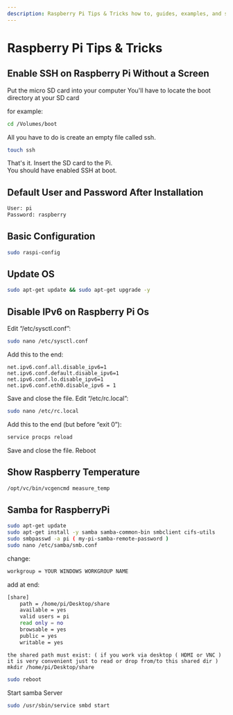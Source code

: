 ```yaml
---
description: Raspberry Pi Tips & Tricks how to, guides, examples, and simple usage, Raspberry Pi, Default User and Password, Install Oh-My-Zsh on Raspbian
---
```


<link rel="stylesheet" href="/assets/CSS/roundedCorners.css">

# Raspberry Pi Tips & Tricks

## Enable SSH on Raspberry Pi Without a Screen

Put the micro SD card into your computer 
You'll have to locate the boot directory at your SD card

for example:

```bash
cd /Volumes/boot
```

All you have to do is create an empty file called ssh.

```bash
touch ssh
```

That's it. Insert the SD card to the Pi.  
You should have enabled SSH at boot.

## Default User and Password After Installation

```bash
User: pi
Password: raspberry
```

## Basic Configuration

```bash
sudo raspi-config
```

## Update OS

```bash
sudo apt-get update && sudo apt-get upgrade -y
```

## Disable IPv6 on Raspberry Pi Os

Edit “/etc/sysctl.conf”:

```bash
sudo nano /etc/sysctl.conf
```

Add this to the end:

```config
net.ipv6.conf.all.disable_ipv6=1
net.ipv6.conf.default.disable_ipv6=1
net.ipv6.conf.lo.disable_ipv6=1
net.ipv6.conf.eth0.disable_ipv6 = 1
```

Save and close the file.
Edit “/etc/rc.local”:

```bash
sudo nano /etc/rc.local
```

Add this to the end (but before “exit 0”):

```bash
service procps reload
```

Save and close the file.
Reboot

## Show Raspberry Temperature

```bash
/opt/vc/bin/vcgencmd measure_temp
```

## Samba for RaspberryPi

```bash
sudo apt-get update
sudo apt-get install -y samba samba-common-bin smbclient cifs-utils
sudo smbpasswd -a pi ( my-pi-samba-remote-password )
sudo nano /etc/samba/smb.conf
```

change:

```bash
workgroup = YOUR WINDOWS WORKGROUP NAME
```

add at end:

```bash
[share]
    path = /home/pi/Desktop/share
    available = yes
    valid users = pi
    read only = no
    browsable = yes
    public = yes
    writable = yes
```

`the shared path must exist: ( if you work via desktop ( HDMI or VNC ) it is very convenient just to read or drop from/to this shared dir ) mkdir /home/pi/Desktop/share`

```bash
sudo reboot
```

Start samba Server

```bash
sudo /usr/sbin/service smbd start
```
